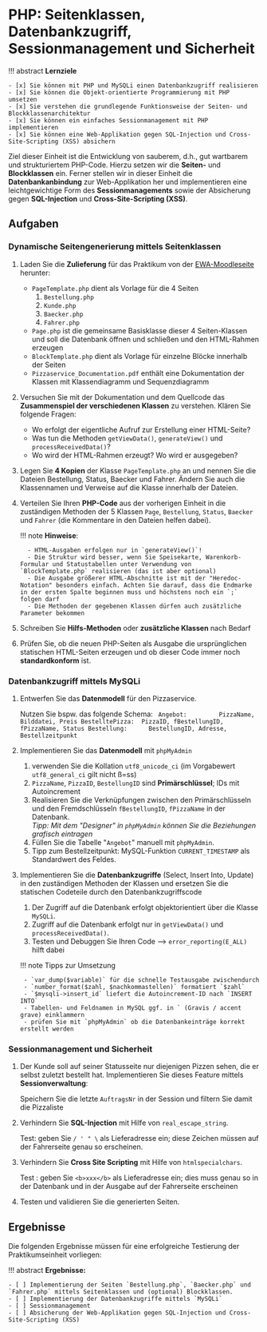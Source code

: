 # PHP: Seitenklassen, Datenbankzugriff, Sessionmanagement und Sicherheit

!!! abstract
    **Lernziele**

    - [x] Sie können mit PHP und MySQLi einen Datenbankzugriff realisieren
    - [x] Sie können die Objekt-orientierte Programmierung mit PHP umsetzen
    - [x] Sie verstehen die grundlegende Funktionsweise der Seiten- und Blockklassenarchitektur
    - [x] Sie können ein einfaches Sessionmanagement mit PHP implementieren
    - [x] Sie können eine Web-Applikation gegen SQL-Injection und Cross-Site-Scripting (XSS) absichern

Ziel dieser Einheit ist die Entwicklung von sauberem, d.h., gut wartbarem und strukturiertem PHP-Code. Hierzu setzen wir die **Seiten-** und **Blockklassen** ein. Ferner stellen wir in dieser Einheit die **Datenbankanbindung** zur Web-Applikation her und implementieren eine leichtgewichtige Form des **Sessionmanagements** sowie der Absicherung gegen **SQL-Injection** und **Cross-Site-Scripting (XSS)**. 

## Aufgaben

### Dynamische Seitengenerierung mittels Seitenklassen

1. Laden Sie die **Zulieferung** für das Praktikum von der [EWA-Moodleseite](https://lernen.h-da.de/course/view.php?id=6940) herunter:
      - `PageTemplate.php` dient als Vorlage für die 4 Seiten 
        1. `Bestellung.php`
        2. `Kunde.php`
        3. `Baecker.php`  
        4. `Fahrer.php`
      - `Page.php` ist die gemeinsame Basisklasse dieser 4 Seiten-Klassen und soll die Datenbank öffnen und schließen und den HTML-Rahmen erzeugen
      - `BlockTemplate.php` dient als Vorlage für einzelne Blöcke innerhalb der Seiten
      - `Pizzaservice_Documentation.pdf` enthält eine Dokumentation der Klassen mit Klassendiagramm und Sequenzdiagramm

2. Versuchen Sie mit der Dokumentation und dem Quellcode das **Zusammenspiel der verschiedenen Klassen** zu verstehen. Klären Sie folgende Fragen:
      - Wo erfolgt der eigentliche Aufruf zur Erstellung einer HTML-Seite?
      - Was tun die Methoden `getViewData()`, `generateView()` und `processReceivedData()`?
      - Wo wird der HTML-Rahmen erzeugt? Wo wird er ausgegeben?

3. Legen Sie **4 Kopien** der Klasse `PageTemplate.php` an und nennen Sie die Dateien Bestellung, Status, Baecker und Fahrer. Ändern Sie auch die Klassennamen und Verweise auf die Klasse innerhalb der Dateien.

4. Verteilen Sie Ihren **PHP-Code** aus der vorherigen Einheit in die zuständigen Methoden der 5 Klassen `Page`, `Bestellung`, `Status`, `Baecker` und `Fahrer` (die Kommentare in den Dateien helfen dabei).  

    !!! note
        **Hinweise**:

         - HTML-Ausgaben erfolgen nur in `generateView()`!
         - Die Struktur wird besser, wenn Sie Speisekarte, Warenkorb-Formular und Statustabellen unter Verwendung von `BlockTemplate.php` realisieren (das ist aber optional)
         - Die Ausgabe größerer HTML-Abschnitte ist mit der "Heredoc-Notation" besonders einfach. Achten Sie darauf, dass die Endmarke in der ersten Spalte beginnen muss und höchstens noch ein `;` folgen darf
         - Die Methoden der gegebenen Klassen dürfen auch zusätzliche Parameter bekommen

5. Schreiben Sie **Hilfs-Methoden** oder **zusätzliche Klassen** nach Bedarf

6. Prüfen Sie, ob die neuen PHP-Seiten als Ausgabe die ursprünglichen statischen HTML-Seiten erzeugen und ob dieser Code immer noch **standardkonform** ist.

         
    <!-- !!! note 
        **Hinweis**: Alle Seiten müssen **objektorientiert** unter Verwendung der gegebenen Templates ([Download](https://lernen.h-da.de/course/view.php?id=6940) von der EWA-Moodleseite) implementiert werden! -->

### Datenbankzugriff mittels MySQLi

1. Entwerfen Sie das **Datenmodell** für den Pizzaservice. 

    Nutzen Sie bspw. das folgende Schema:
       ``` 
       Angebot:         PizzaName, Bilddatei, Preis
       BestelltePizza:  PizzaID, fBestellungID, fPizzaName, Status
       Bestellung:      BestellungID, Adresse, Bestellzeitpunkt
       ```

2. Implementieren Sie das **Datenmodell** mit `phpMyAdmin`
      1. verwenden Sie die Kollation `utf8_unicode_ci` (im Vorgabewert `utf8_general_ci` gilt nicht ß=ss)
      2. `PizzaName`, `PizzaID`, `BestellungID` sind **Primärschlüssel**; IDs mit Autoincrement
      3. Realisieren Sie die Verknüpfungen zwischen den Primärschlüsseln und den Fremdschlüsseln `fBestellungID`, `fPizzaName` in der Datenbank.  
      *Tipp: Mit dem "Designer" in `phpMyAdmin` können Sie die Beziehungen grafisch eintragen*
      4. Füllen Sie die Tabelle "`Angebot`" manuell mit `phpMyAdmin`.
      5. Tipp zum Bestellzeitpunkt: MySQL-Funktion `CURRENT_TIMESTAMP` als Standardwert des Feldes.

3. Implementieren Sie die **Datenbankzugriffe** (Select, Insert Into, Update) in den zuständigen Methoden der Klassen und ersetzen Sie die statischen Codeteile durch den Datenbankzugriffscode
      1. Der Zugriff auf die Datenbank erfolgt objektorientiert über die Klasse `MySQLi`. 
      2. Zugriff auf die Datenbank erfolgt nur in `getViewData()` und `processReceivedData()`.
      3. Testen und Debuggen Sie Ihren Code --> `error_reporting(E_ALL)` hilft dabei

    !!! note
        Tipps zur Umsetzung
        
        - `var_dump($variable)` für die schnelle Testausgabe zwischendurch
        - `number_format($zahl, $nachkommastellen)` formatiert `$zahl`
        - `$mysqli->insert_id` liefert die Autoincrement-ID nach `INSERT INTO`
        - Tabellen- und Feldnamen in MySQL ggf. in ` (Gravis / accent grave) einklammern
        - prüfen Sie mit `phpMyAdmin` ob die Datenbankeinträge korrekt erstellt werden

      



 

### Sessionmanagement und Sicherheit

1. Der Kunde soll auf seiner Statusseite nur diejenigen Pizzen sehen, die er selbst zuletzt bestellt hat. Implementieren Sie dieses Feature mittels **Sessionverwaltung**:  

      Speichern Sie die letzte `AuftragsNr` in der Session und filtern Sie damit die Pizzaliste

2. Verhindern Sie **SQL-Injection** mit Hilfe von `real_escape_string`.  

      Test: geben Sie `/ ' " \` als Lieferadresse ein; diese Zeichen müssen auf der Fahrerseite genau so erscheinen.

3. Verhindern Sie **Cross Site Scripting** mit Hilfe von `htmlspecialchars`.  

      Test
      : geben Sie `<b>xxx</b>` als Lieferadresse ein; dies muss genau so in der Datenbank und in der Ausgabe auf der Fahrerseite erscheinen

4. Testen und validieren Sie die generierten Seiten.



## Ergebnisse

Die folgenden Ergebnisse müssen für eine erfolgreiche Testierung der Praktikumseinheit vorliegen:

!!! abstract
    __Ergebnisse:__

    - [ ] Implementierung der Seiten `Bestellung.php`, `Baecker.php` und `Fahrer.php` mittels Seitenklassen und (optional) Blockklassen.
    - [ ] Implementierung der Datenbankzugriffe mittels `MySQLi`
    - [ ] Sessionmanagement
    - [ ] Absicherung der Web-Applikation gegen SQL-Injection und Cross-Site-Scripting (XSS)





